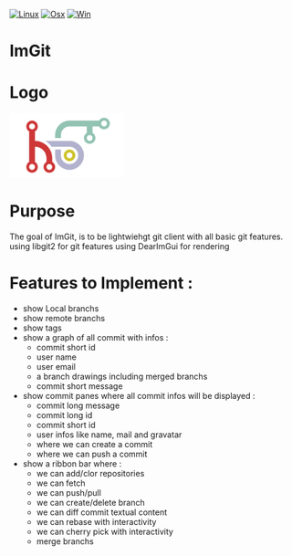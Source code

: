 [![Linux](https://github.com/aiekick/ImGit/actions/workflows/Linux.yml/badge.svg)](https://github.com/aiekick/ImGit/actions/workflows/Linux.yml)
[![Osx](https://github.com/aiekick/ImGit/actions/workflows/Osx.yml/badge.svg)](https://github.com/aiekick/ImGit/actions/workflows/Osx.yml)
[![Win](https://github.com/aiekick/ImGit/actions/workflows/Win.yml/badge.svg)](https://github.com/aiekick/ImGit/actions/workflows/Win.yml)

# ImGit

# Logo 

<img src="https://github.com/aiekick/ImGit/blob/master/doc/logo.png" width="200">

# Purpose

The goal of ImGit, is to be lightwiehgt git client with all basic git features. 
using libgit2 for git features
using DearImGui for rendering

# Features to Implement :

* show Local branchs
* show remote branchs
* show tags
* show a graph of all commit with infos :
  * commit short id
  * user name
  * user email
  * a branch drawings including merged branchs
  * commit short message
* show commit panes where all commit infos will be displayed :
  * commit long message
  * commit long id
  * commit short id
  * user infos like name, mail and gravatar
  * where we can create a commit
  * where we can push a commit
* show a ribbon bar where :
  * we can add/clor repositories
  * we can fetch
  * we can push/pull
  * we can create/delete branch
  * we can diff commit textual content
  * we can rebase with interactivity
  * we can cherry pick with interactivity
  * merge branchs

